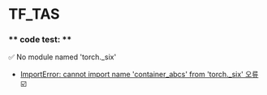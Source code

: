 # TF_TAS
### ** code test: **
✅ No module named 'torch._six'
- [ImportError: cannot import name 'container_abcs' from 'torch._six' 오류](https://kangjik94.tistory.com/89)
☑️ 

